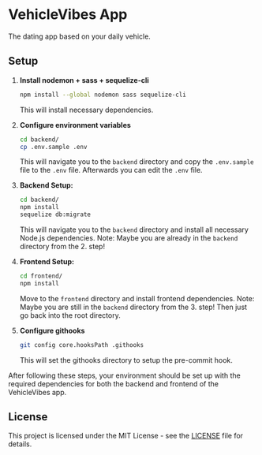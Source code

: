 # VehicleVibes App

The dating app based on your daily vehicle.

## Setup

1. **Install nodemon + sass + sequelize-cli**

   ```bash
   npm install --global nodemon sass sequelize-cli
   ```

   This will install necessary dependencies.

2. **Configure environment variables**

   ```bash
   cd backend/
   cp .env.sample .env
   ```

   This will navigate you to the `backend` directory and copy the `.env.sample` file to the `.env` file. Afterwards you can edit the `.env` file.

3. **Backend Setup:**

   ```bash
   cd backend/
   npm install
   sequelize db:migrate
   ```

   This will navigate you to the `backend` directory and install all necessary Node.js dependencies.
   Note: Maybe you are already in the `backend` directory from the 2. step!

4. **Frontend Setup:**

   ```bash
   cd frontend/
   npm install
   ```

   Move to the `frontend` directory and install frontend dependencies.
   Note: Maybe you are still in the `backend` directory from the 3. step! Then just go back into the root directory.

5. **Configure githooks**

   ```bash
   git config core.hooksPath .githooks
   ```

   This will set the githooks directory to setup the pre-commit hook.

After following these steps, your environment should be set up with the required dependencies for both the backend and frontend of the VehicleVibes app.

## License

This project is licensed under the MIT License - see the [LICENSE](LICENSE) file for details.
